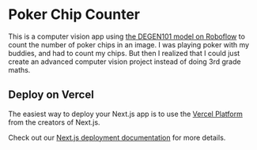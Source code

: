 # Poker Chip Counter

This is a computer vision app using [the DEGEN101 model on Roboflow](https://universe.roboflow.com/pocketsight-r1e4c/degen101) to count the number of poker chips in an image. I was playing poker with my buddies, and had to count my chips. But then I realized that I could just create an advanced computer vision project instead of doing 3rd grade maths.

## Deploy on Vercel

The easiest way to deploy your Next.js app is to use the [Vercel Platform](https://vercel.com/new?utm_medium=default-template&filter=next.js&utm_source=create-next-app&utm_campaign=create-next-app-readme) from the creators of Next.js.

Check out our [Next.js deployment documentation](https://nextjs.org/docs/deployment) for more details.
